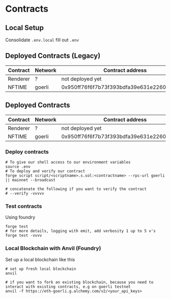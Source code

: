 # Contracts

## Local Setup

Consolidate ```.env.local``` fill out ```.env```

## Deployed Contracts (Legacy)

| Contract      | Network | Contract address |
| ------------- | ------- | ---------------- |
| Renderer    | ?       | not deployed yet |
| NFTIME | goerli      | 0x950ff76f6f7b73f393bdfa39e631e226007740db |

## Deployed Contracts

| Contract      | Network | Contract address |
| ------------- | ------- | ---------------- |
| Renderer    | ?       | not deployed yet |
| NFTIME | goerli      | 0x950ff76f6f7b73f393bdfa39e631e226007740db |

### Deploy contracts

```shell
# To give our shell access to our environment variables
source .env
# To deploy and verify our contract
forge script script/<scriptname>.s.sol:<contractname> --rpc-url goerli || mainnet --broadcast

# concatenate the following if you want to verify the contract
# --verify -vvvvv

```

### Test contracts

Using foundry

```shell
forge test
# for more details, logging with emit, add verbosity 1 up to 5 v's
forge test -vvvv
```

### Local Blockchain with Anvil (Foundry)

Set up a local blockchain like this

```shell
# set up fresh local blockchain
anvil

# if you want to fork an existing blockchain, because you need to interact with existing contracts, e.g on goerli testnet
anvil -f https://eth-goerli.g.alchemy.com/v2/<your_api_keys>
```
